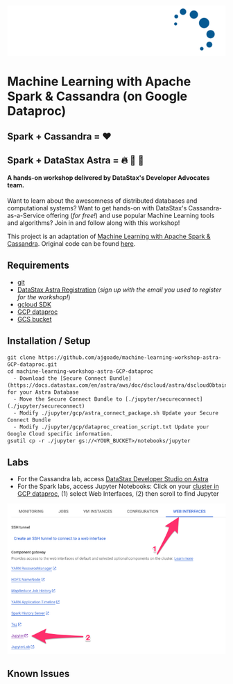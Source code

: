 ![DataStax Logo](./jupyter/images/DS-logo-2020-White-Blue.png)
# Machine Learning with Apache Spark & Cassandra (on Google Dataproc)
## Spark + Cassandra = :heart:
## Spark + DataStax Astra = :fire: :rocket: :stars:

#### A hands-on workshop delivered by DataStax's Developer Advocates team. 
Want to learn about the awesomness of distributed databases and computational systems?
Want to get hands-on with DataStax's Cassandra-as-a-Service offering (_for free!_) and use popular Machine Learning tools and algorithms?
Join in and follow along with this workshop!

This project is an adaptation of [Machine Learning with Apache Spark & Cassandra](https://www.datastax.com/resources/webinar/introduction-machine-learning-apache-cassandratm-and-apache-sparktm).  Original code can be found [here](https://github.com/DataStax-Academy/machine-learning-workshop-online).

## Requirements

* [git](https://git-scm.com/book/en/v2/Getting-Started-Installing-Git)
* [DataStax Astra Registration](http://astra.datastax.com) (_sign up with the email you used to register for the workshop!_)
* [gcloud SDK](https://cloud.google.com/sdk/docs#install_the_latest_cloud_tools_version_cloudsdk_current_version)
* [GCP dataproc](https://console.cloud.google.com/dataproc/clusters)
* [GCS bucket](https://console.cloud.google.com/storage)

## Installation / Setup

```
git clone https://github.com/ajgoade/machine-learning-workshop-astra-GCP-dataproc.git
cd machine-learning-workshop-astra-GCP-dataproc
  - Download the [Secure Connect Bundle](https://docs.datastax.com/en/astra/aws/doc/dscloud/astra/dscloudObtainingCredentials.html) for your Astra Database
  - Move the Secure Connect Bundle to [./jupyter/secureconnect](./jupyter/secureconnect) 
  - Modify ./jupyter/gcp/astra_connect_package.sh Update your Secure Connect Bundle
  - Modify ./jupyter/gcp/dataproc_creation_script.txt Update your Google Cloud specific information. 
gsutil cp -r ./jupyter gs://<YOUR_BUCKET>/notebooks/jupyter

```

## Labs
 
- For the Cassandra lab, access [DataStax Developer Studio on Astra](https://docs.datastax.com/en/astra/aws/doc/dscloud/astra/dscloudConnectStudio.html)
- For the Spark labs, access Jupyter Notebooks: Click on your [cluster in GCP dataproc](https://console.cloud.google.com/dataproc/clusters), (1) select Web Interfaces, (2) then scroll to find Jupyter 

![GCP Jupyter Location](./jupyter/images/jupyter_location.png)

## Known Issues


